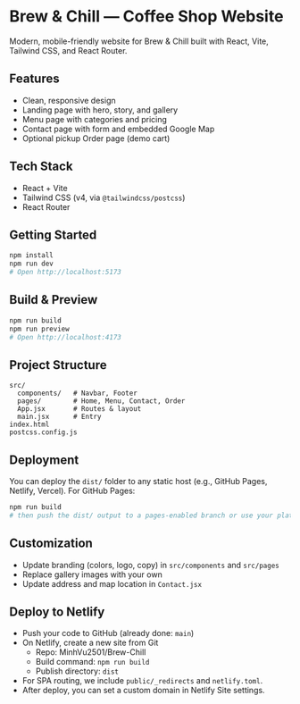 # Brew & Chill — Coffee Shop Website

Modern, mobile-friendly website for Brew & Chill built with React, Vite, Tailwind CSS, and React Router.

## Features

- Clean, responsive design
- Landing page with hero, story, and gallery
- Menu page with categories and pricing
- Contact page with form and embedded Google Map
- Optional pickup Order page (demo cart)

## Tech Stack

- React + Vite
- Tailwind CSS (v4, via `@tailwindcss/postcss`)
- React Router

## Getting Started

```bash
npm install
npm run dev
# Open http://localhost:5173
```

## Build & Preview

```bash
npm run build
npm run preview
# Open http://localhost:4173
```

## Project Structure

```
src/
  components/   # Navbar, Footer
  pages/        # Home, Menu, Contact, Order
  App.jsx       # Routes & layout
  main.jsx      # Entry
index.html
postcss.config.js
```

## Deployment

You can deploy the `dist/` folder to any static host (e.g., GitHub Pages, Netlify, Vercel). For GitHub Pages:

```bash
npm run build
# then push the dist/ output to a pages-enabled branch or use your platform’s guide
```

## Customization

- Update branding (colors, logo, copy) in `src/components` and `src/pages`
- Replace gallery images with your own
- Update address and map location in `Contact.jsx`

## Deploy to Netlify

- Push your code to GitHub (already done: `main`)
- On Netlify, create a new site from Git
  - Repo: MinhVu2501/Brew-Chill
  - Build command: `npm run build`
  - Publish directory: `dist`
- For SPA routing, we include `public/_redirects` and `netlify.toml`.
- After deploy, you can set a custom domain in Netlify Site settings.

